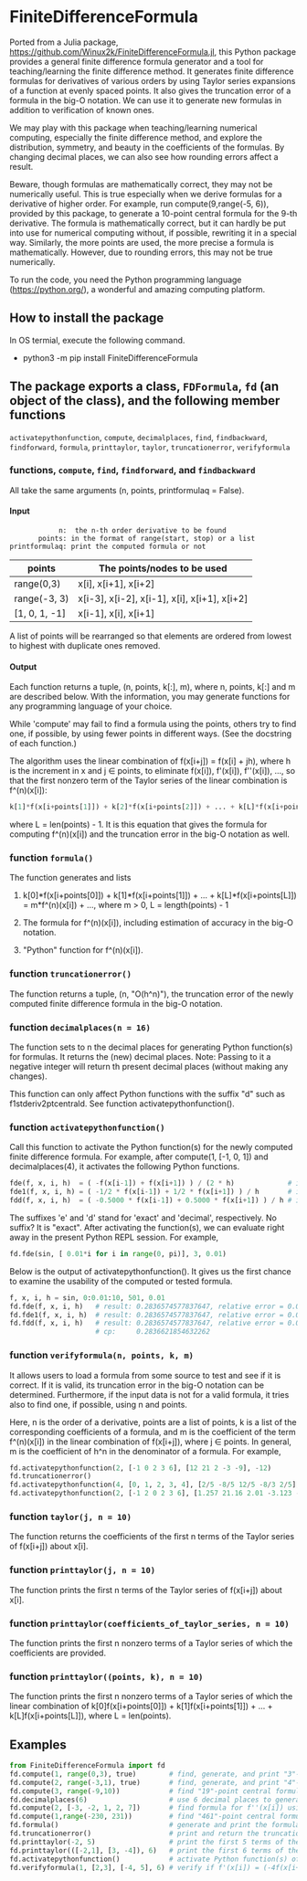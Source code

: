 # FiniteDifferenceFormula

Ported from a Julia package, https://github.com/Winux2k/FiniteDifferenceFormula.jl, this
Python package provides a general finite difference formula generator and a tool for
teaching/learning the finite difference method. It generates finite difference formulas
for derivatives of various orders by using Taylor series expansions of a function at evenly
spaced points. It also gives the truncation error of a formula in the big-O notation. We
can use it to generate new formulas in addition to verification of known ones.

We may play with this package when teaching/learning numerical computing, especially
the finite difference method, and explore the distribution, symmetry, and beauty in
the coefficients of the formulas. By changing decimal places, we can also see how
rounding errors affect a result.

Beware, though formulas are mathematically correct, they may not be numerically useful.
This is true especially when we derive formulas for a derivative of higher order. For
example, run compute(9,range(-5, 6)), provided by this package, to generate a 10-point
central formula for the 9-th derivative. The formula is mathematically correct, but it
can hardly be put into use for numerical computing without, if possible, rewriting it
in a special way. Similarly, the more points are used, the more precise a formula
is mathematically. However, due to rounding errors, this may not be true numerically.

To run the code, you need the Python programming language (https://python.org/), a
wonderful and amazing computing platform.

## How to install the package

In OS termial, execute the following command.

- python3 -m pip install FiniteDifferenceFormula

## The package exports a class, ```FDFormula```, ```fd``` (an object of the class), and the following member functions

```activatepythonfunction```, ```compute```, ```decimalplaces```, ```find```,
```findbackward```, ```findforward```, ```formula```, ```printtaylor```,
```taylor```, ```truncationerror```, ```verifyformula```

### functions, ```compute```, ```find```, ```findforward```, and ```findbackward```

All take the same arguments (n, points, printformulaq = False).

#### Input

```
            n:  the n-th order derivative to be found
       points: in the format of range(start, stop) or a list
printformulaq: print the computed formula or not
```

|   points       |   The points/nodes to be used                  |
| -------------- | ---------------------------------------------- |
|  range(0,3)    |   x[i], x[i+1], x[i+2]                         |
|  range(-3, 3)  |   x[i-3], x[i-2], x[i-1], x[i], x[i+1], x[i+2] |
|  [1, 0, 1, -1] |   x[i-1], x[i], x[i+1]                         |

A list of points will be rearranged so that elements are ordered
from lowest to highest with duplicate ones removed.

#### Output

Each function returns a tuple, (n, points, k[:], m), where n, points, k[:] and m are described below.
With the information, you may generate functions for any programming language of your choice.

While 'compute' may fail to find a formula using the points, others try to find one, if possible,
by using fewer points in different ways. (See the docstring of each function.)

The algorithm uses the linear combination of f(x[i+j]) = f(x[i] + jh), where h is the increment
in x and j ∈ points, to eliminate f(x[i]), f'(x[i]), f''(x[i]), ..., so that the first nonzero
term of the Taylor series of the linear combination is f^(n)(x[i]):

```Python
k[1]*f(x[i+points[1]]) + k[2]*f(x[i+points[2]]) + ... + k[L]*f(x[i+points[L]]) = m*f^(n)(x[i]) + ..., m > 0
```

where L = len(points) - 1. It is this equation that gives the formula for computing f^(n)(x[i])
and the truncation error in the big-O notation as well.

### function ```formula()```

The function generates and lists

1. k[0]\*f(x[i+points[0]]) + k[1]\*f(x[i+points[1]]) + ... + k[L]\*f(x[i+points[L]])
= m\*f^(n)(x[i]) + ..., where m > 0, L = length(points) - 1

1. The formula for f^(n)(x[i]), including estimation of accuracy in the big-O notation.

1. "Python" function for f^(n)(x[i]).

### function ```truncationerror()```

The function returns a tuple, (n, "O(h^n)"), the truncation error of the newly computed finite
difference formula in the big-O notation.

### function ```decimalplaces(n = 16)```

The function sets to n the decimal places for generating Python function(s) for formulas. It
returns the (new) decimal places. Note: Passing to it a negative integer will return th
present decimal places (without making any changes).

This function can only affect Python functions with the suffix "d" such as f1stderiv2ptcentrald.
See function activatepythonfunction().

### function ```activatepythonfunction()```

Call this function to activate the Python function(s) for the newly computed finite
difference formula. For example, after compute(1, [-1, 0, 1]) and decimalplaces(4), it activates the
following Python functions.

```Python
fde(f, x, i, h)  = ( -f(x[i-1]) + f(x[i+1]) ) / (2 * h)             # i.e., f1stderiv2ptcentrale
fde1(f, x, i, h) = ( -1/2 * f(x[i-1]) + 1/2 * f(x[i+1]) ) / h       # i.e., f1stderiv2ptcentrale1
fdd(f, x, i, h)  = ( -0.5000 * f(x[i-1]) + 0.5000 * f(x[i+1]) ) / h # i.e., f1stderiv2ptcentrald
```
The suffixes 'e' and 'd' stand for 'exact' and 'decimal', respectively. No suffix? It is "exact".
After activating the function(s), we can evaluate right away in the present Python REPL session. For example,

```Python
fd.fde(sin, [ 0.01*i for i in range(0, pi)], 3, 0.01)
```
Below is the output of activatepythonfunction(). It gives us the first chance to examine the usability
of the computed or tested formula.

```Python
f, x, i, h = sin, 0:0.01:10, 501, 0.01
fd.fde(f, x, i, h)   # result: 0.2836574577837647, relative error = 0.00166666%
fd.fde1(f, x, i, h)  # result: 0.2836574577837647, relative error = 0.00166666%
fd.fdd(f, x, i, h)   # result: 0.2836574577837647, relative error = 0.00166666%
                     # cp:     0.2836621854632262
```

### function ```verifyformula(n, points, k, m)```

It allows users to load a formula from some source to test and see if it is correct. If it is valid,
its truncation error in the big-O notation can be determined. Furthermore, if the input data is not
for a valid formula, it tries also to find one, if possible, using n and points.

Here, n is the order of a derivative, points are a list of points, k is a list of the corresponding
coefficients of a formula, and m is the coefficient of the term f^(n)(x[i]) in the linear
combination of f(x[i+j]), where j ∈ points. In general, m is the coefficient of h^n in the
denominator of a formula. For example,

```Python
fd.activatepythonfunction(2, [-1 0 2 3 6], [12 21 2 -3 -9], -12)
fd.truncationerror()
fd.activatepythonfunction(4, [0, 1, 2, 3, 4], [2/5 -8/5 12/5 -8/3 2/5], 5)
fd.activatepythonfunction(2, [-1 2 0 2 3 6], [1.257 21.16 2.01 -3.123 -9.5], -12)
```

### function ```taylor(j, n = 10)```

The function returns the coefficients of the first n terms of the Taylor series of f(x[i+j])
about x[i].

### function ```printtaylor(j, n = 10)```

The function prints the first n terms of the Taylor series of f(x[i+j]) about x[i].

### function ```printtaylor(coefficients_of_taylor_series, n = 10)```

The function prints the first n nonzero terms of a Taylor series of which the coefficients are
provided.

### function ```printtaylor((points, k), n = 10)```

The function prints the first n nonzero terms of a Taylor series of which the linear combination
of k[0]f(x[i+points[0]]) + k[1]f(x[i+points[1]]) + ... + k[L]f(x[i+points[L]]), where L = len(points).

## Examples

```Python
from FiniteDifferenceFormula import fd
fd.compute(1, range(0,3), true)        # find, generate, and print "3"-point forward formula for f'(x[i])
fd.compute(2, range(-3,1), true)       # find, generate, and print "4"-point backward formula for f''(x[i])
fd.compute(3, range(-9,10))            # find "19"-point central formula for f'''(x[i])
fd.decimalplaces(6)                    # use 6 decimal places to generate Python functions of computed formulas
fd.compute(2, [-3, -2, 1, 2, 7])       # find formula for f''(x[i]) using points x[i+j], j = -3, -2, 1, 2, and 7
fd.compute(1,range(-230, 231))         # find "461"-point central formula for f'(x[i]). does it exist? run the code!
fd.formula()                           # generate and print the formula computed last time you called compute(...)
fd.truncationerror()                   # print and return the truncation error of the newly computed formula
fd.printtaylor(-2, 5)                  # print the first 5 terms of the Taylor series of f(x[i-2]) about x[i]
fd.printtaylor(([-2,1], [3, -4]), 6)   # print the first 6 terms of the Taylor series of 3f(x[i-2]) - 4f(x[i+1])
fd.activatepythonfunction()            # activate Python function(s) of the newly computed formula in present REPL session
fd.verifyformula(1, [2,3], [-4, 5], 6) # verify if f'(x[i]) = (-4f(x[i+2] + 5f(x[i+3)) / (6h) is a valid formula
```
